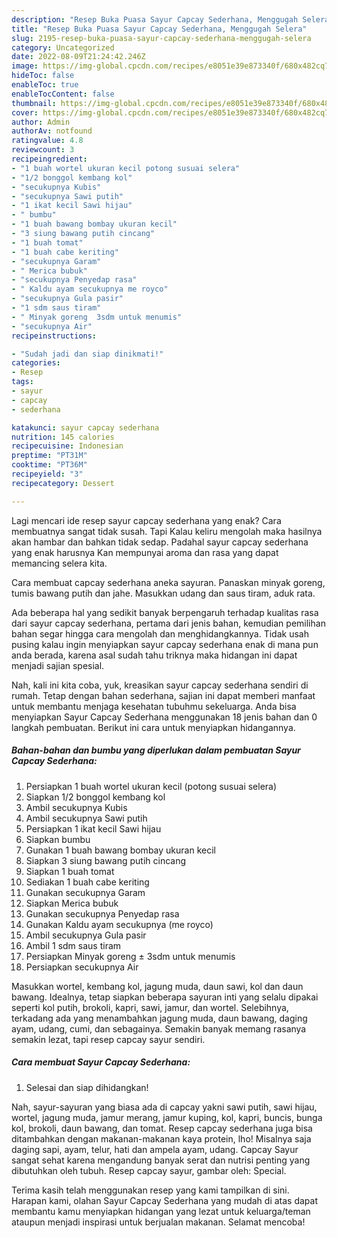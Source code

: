 ```yaml
---
description: "Resep Buka Puasa Sayur Capcay Sederhana, Menggugah Selera"
title: "Resep Buka Puasa Sayur Capcay Sederhana, Menggugah Selera"
slug: 2195-resep-buka-puasa-sayur-capcay-sederhana-menggugah-selera
category: Uncategorized
date: 2022-08-09T21:24:42.246Z
image: https://img-global.cpcdn.com/recipes/e8051e39e873340f/680x482cq70/sayur-capcay-sederhana-foto-resep-utama.jpg
hideToc: false
enableToc: true
enableTocContent: false
thumbnail: https://img-global.cpcdn.com/recipes/e8051e39e873340f/680x482cq70/sayur-capcay-sederhana-foto-resep-utama.jpg
cover: https://img-global.cpcdn.com/recipes/e8051e39e873340f/680x482cq70/sayur-capcay-sederhana-foto-resep-utama.jpg
author: Admin
authorAv: notfound
ratingvalue: 4.8
reviewcount: 3
recipeingredient:
- "1 buah wortel ukuran kecil potong susuai selera"
- "1/2 bonggol kembang kol"
- "secukupnya Kubis"
- "secukupnya Sawi putih"
- "1 ikat kecil Sawi hijau"
- " bumbu"
- "1 buah bawang bombay ukuran kecil"
- "3 siung bawang putih cincang"
- "1 buah tomat"
- "1 buah cabe keriting"
- "secukupnya Garam"
- " Merica bubuk"
- "secukupnya Penyedap rasa"
- " Kaldu ayam secukupnya me royco"
- "secukupnya Gula pasir"
- "1 sdm saus tiram"
- " Minyak goreng  3sdm untuk menumis"
- "secukupnya Air"
recipeinstructions:

- "Sudah jadi dan siap dinikmati!"
categories:
- Resep
tags:
- sayur
- capcay
- sederhana

katakunci: sayur capcay sederhana 
nutrition: 145 calories
recipecuisine: Indonesian
preptime: "PT31M"
cooktime: "PT36M"
recipeyield: "3"
recipecategory: Dessert

---
```



Lagi mencari ide resep sayur capcay sederhana yang enak? Cara membuatnya sangat tidak susah. Tapi Kalau keliru mengolah maka hasilnya akan hambar dan bahkan tidak sedap. Padahal sayur capcay sederhana yang enak harusnya Kan mempunyai aroma dan rasa yang dapat memancing selera kita.


Cara membuat capcay sederhana aneka sayuran. Panaskan minyak goreng, tumis bawang putih dan jahe. Masukkan udang dan saus tiram, aduk rata.

Ada beberapa hal yang sedikit banyak berpengaruh terhadap kualitas rasa dari sayur capcay sederhana, pertama dari jenis bahan, kemudian pemilihan bahan segar hingga cara mengolah dan menghidangkannya. Tidak usah pusing kalau ingin menyiapkan sayur capcay sederhana enak di mana pun anda berada, karena asal sudah tahu triknya maka hidangan ini dapat menjadi sajian spesial.


Nah, kali ini kita coba, yuk, kreasikan sayur capcay sederhana sendiri di rumah. Tetap dengan bahan sederhana, sajian ini dapat memberi manfaat untuk membantu menjaga kesehatan tubuhmu sekeluarga. Anda bisa menyiapkan Sayur Capcay Sederhana menggunakan 18 jenis bahan dan 0 langkah pembuatan. Berikut ini cara untuk menyiapkan hidangannya.

<!--inarticleads1-->

##### Bahan-bahan dan bumbu yang diperlukan dalam pembuatan Sayur Capcay Sederhana:

1. Persiapkan 1 buah wortel ukuran kecil (potong susuai selera)
1. Siapkan 1/2 bonggol kembang kol
1. Ambil secukupnya Kubis
1. Ambil secukupnya Sawi putih
1. Persiapkan 1 ikat kecil Sawi hijau
1. Siapkan  bumbu
1. Gunakan 1 buah bawang bombay ukuran kecil
1. Siapkan 3 siung bawang putih cincang
1. Siapkan 1 buah tomat
1. Sediakan 1 buah cabe keriting
1. Gunakan secukupnya Garam
1. Siapkan  Merica bubuk
1. Gunakan secukupnya Penyedap rasa
1. Gunakan  Kaldu ayam secukupnya (me royco)
1. Ambil secukupnya Gula pasir
1. Ambil 1 sdm saus tiram
1. Persiapkan  Minyak goreng ± 3sdm untuk menumis
1. Persiapkan secukupnya Air


Masukkan wortel, kembang kol, jagung muda, daun sawi, kol dan daun bawang. Idealnya, tetap siapkan beberapa sayuran inti yang selalu dipakai seperti kol putih, brokoli, kapri, sawi, jamur, dan wortel. Selebihnya, terkadang ada yang menambahkan jagung muda, daun bawang, daging ayam, udang, cumi, dan sebagainya. Semakin banyak memang rasanya semakin lezat, tapi resep capcay sayur sendiri. 

<!--inarticleads2-->

##### Cara membuat Sayur Capcay Sederhana:


1. Selesai dan siap dihidangkan!

Nah, sayur-sayuran yang biasa ada di capcay yakni sawi putih, sawi hijau, wortel, jagung muda, jamur merang, jamur kuping, kol, kapri, buncis, bunga kol, brokoli, daun bawang, dan tomat. Resep capcay sederhana juga bisa ditambahkan dengan makanan-makanan kaya protein, lho! Misalnya saja daging sapi, ayam, telur, hati dan ampela ayam, udang. Capcay Sayur sangat sehat karena mengandung banyak serat dan nutrisi penting yang dibutuhkan oleh tubuh. Resep capcay sayur, gambar oleh: Special. 

Terima kasih telah menggunakan resep yang kami tampilkan di sini. Harapan kami, olahan Sayur Capcay Sederhana yang mudah di atas dapat membantu kamu menyiapkan hidangan yang lezat untuk keluarga/teman ataupun menjadi inspirasi untuk berjualan makanan. Selamat mencoba!
